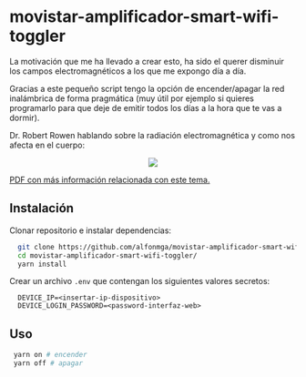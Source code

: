 # movistar-amplificador-smart-wifi-toggler

La motivación que me ha llevado a crear esto, ha sido el querer disminuir los campos electromagnéticos a los que me expongo día a día.

Gracias a este pequeño script tengo la opción de encender/apagar la red inalámbrica de forma pragmática (muy útil por ejemplo si quieres programarlo
para que deje de emitir todos los días a la hora que te vas a dormir).

Dr. Robert Rowen hablando sobre la radiación electromagnética y como nos afecta en el cuerpo:

<p align="center">
  <a href="https://youtube.com/watch?v=n_yMw7Ax0eM" target="_blank">
    <img src="http://img.youtube.com/vi/n_yMw7Ax0eM/0.jpg"/>
  </a>
</p>

[PDF con más información relacionada con este tema.](https://github.com/alfonmga/movistar-amplificador-smart-wifi-toggler/raw/master/manual_basico_atenuancion_señales.pdf)

## Instalación

Clonar repositorio e instalar dependencias:

```sh
  git clone https://github.com/alfonmga/movistar-amplificador-smart-wifi-toggler
  cd movistar-amplificador-smart-wifi-toggler/
  yarn install
```

Crear un archivo `.env` que contengan los siguientes valores secretos:

```dosini
  DEVICE_IP=<insertar-ip-dispositivo>
  DEVICE_LOGIN_PASSWORD=<password-interfaz-web>
```

## Uso

```sh
 yarn on # encender
 yarn off # apagar
```
